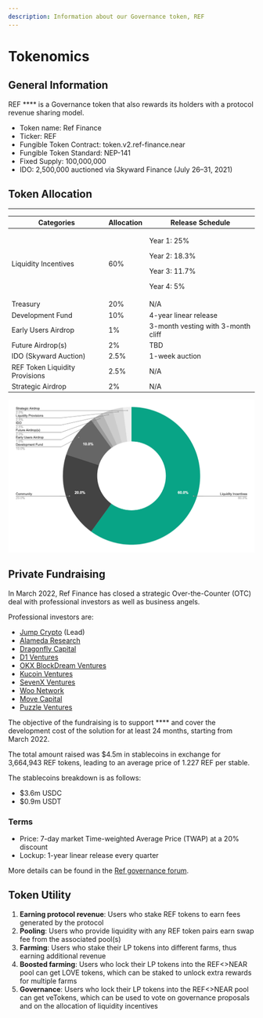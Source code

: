 ```yaml
---
description: Information about our Governance token, REF
---
```


# Tokenomics

## **General Information**

REF **** is a Governance token that also rewards its holders with a protocol revenue sharing model.

* Token name: Ref Finance
* Ticker: REF
* Fungible Token Contract: token.v2.ref-finance.near
* Fungible Token Standard: NEP-141
* Fixed Supply: 100,000,000
* IDO: 2,500,000 auctioned via Skyward Finance (July 26–31, 2021)

## **Token Allocation**

****

| Categories                     | Allocation | Release Schedule                                                            |
| ------------------------------ | ---------- | --------------------------------------------------------------------------- |
| Liquidity Incentives           | 60%        | <p>Year 1: 25%</p><p>Year 2: 18.3%</p><p>Year 3: 11.7%</p><p>Year 4: 5%</p> |
| Treasury                       | 20%        | N/A                                                                         |
| Development Fund               | 10%        | 4-year linear release                                                       |
| Early Users Airdrop            | 1%         | 3-month vesting with 3-month cliff                                          |
| Future Airdrop(s)              | 2%         | TBD                                                                         |
| IDO (Skyward Auction)          | 2.5%       | 1-week auction                                                              |
| REF Token Liquidity Provisions | 2.5%       | N/A                                                                         |
| Strategic Airdrop              | 2%         | N/A                                                                         |

![](.gitbook/assets/imageLikeEmbed.png)

## **Private Fundraising**

In March 2022, Ref Finance has closed a strategic Over-the-Counter (OTC) deal with professional investors as well as business angels.

Professional investors are:

* [Jump Crypto](https://jumpcrypto.com/) (Lead)
* [Alameda Research](https://www.alameda-research.com/)
* [Dragonfly Capital](https://www.dcp.capital/)
* [D1 Ventures](https://www.d1.ventures/)
* [OKX BlockDream Ventures](https://www.okx.com/blockdream-ventures)
* [Kucoin Ventures](https://www.kucoin.com/land/kucoinlabs)
* [SevenX Ventures](http://www.7xvc.com/)
* [Woo Network](https://woo.org/)
* [Move Capital](https://move-capital.com/en/)
* [Puzzle Ventures](https://puzzle.ventures/)

The objective of the fundraising is to support **** and cover the development cost of the solution for at least 24 months, starting from March 2022.

The total amount raised was $4.5m in stablecoins in exchange for 3,664,943 REF tokens, leading to an average price of 1.227 REF per stable.

The stablecoins breakdown is as follows:

* $3.6m USDC
* $0.9m USDT

### Terms

* Price: 7-day market Time-weighted Average Price (TWAP) at a 20% discount
* Lockup: 1-year linear release every quarter

More details can be found in the [Ref governance forum](https://gov.ref.finance/t/a-strategic-ref-otc-wip/448).

## **Token Utility**

1. **Earning protocol revenue**: Users who stake REF tokens to earn fees generated by the protocol
2. **Pooling**: Users who provide liquidity with any REF token pairs earn swap fee from the associated pool(s)
3. **Farming**: Users who stake their LP tokens into different farms, thus earning additional revenue
4. **Boosted farming**: Users who lock their LP tokens into the REF<>NEAR pool can get LOVE tokens, which can be staked to unlock extra rewards for multiple farms
5. **Governance**: Users who lock their LP tokens into the REF<>NEAR pool can get veTokens, which can be used to vote on governance proposals and on the allocation of liquidity incentives

